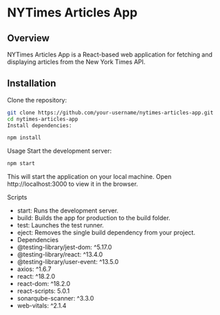 # NYTimes Articles App

## Overview

NYTimes Articles App is a React-based web application for fetching and displaying articles from the New York Times API.

## Installation

Clone the repository:

```bash
git clone https://github.com/your-username/nytimes-articles-app.git
cd nytimes-articles-app
Install dependencies:
```

```bash
npm install
```

Usage
Start the development server:

```bash
npm start
```

This will start the application on your local machine. Open http://localhost:3000 to view it in the browser.

Scripts

- start: Runs the development server.
- build: Builds the app for production to the build folder.
- test: Launches the test runner.
- eject: Removes the single build dependency from your project.
- Dependencies
- @testing-library/jest-dom: ^5.17.0
- @testing-library/react: ^13.4.0
- @testing-library/user-event: ^13.5.0
- axios: ^1.6.7
- react: ^18.2.0
- react-dom: ^18.2.0
- react-scripts: 5.0.1
- sonarqube-scanner: ^3.3.0
- web-vitals: ^2.1.4

